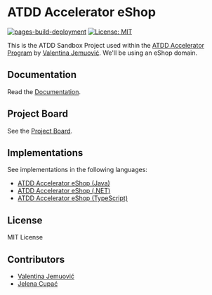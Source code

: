 # ATDD Accelerator eShop

[![pages-build-deployment](https://github.com/optivem/atdd-accelerator-eshop/actions/workflows/pages/pages-build-deployment/badge.svg)](https://github.com/optivem/atdd-accelerator-eshop/actions/workflows/pages/pages-build-deployment)
[![License: MIT](https://img.shields.io/badge/License-MIT-blue.svg)](https://opensource.org/licenses/MIT)

This is the ATDD Sandbox Project used within the [ATDD Accelerator Program](https://atdd-accelerator.optivem.com/) by [Valentina Jemuović](https://www.linkedin.com/in/valentinajemuovic/). We'll be using an eShop domain.

## Documentation

Read the [Documentation](https://optivem.github.io/atdd-accelerator-eshop/).

## Project Board

See the [Project Board](https://github.com/orgs/optivem/projects/11).

## Implementations

See implementations in the following languages:

- [ATDD Accelerator eShop (Java)](https://github.com/optivem/atdd-accelerator-eshop-java)
- [ATDD Accelerator eShop (.NET)](https://github.com/optivem/atdd-accelerator-eshop-dotnet)
- [ATDD Accelerator eShop (TypeScript)](https://github.com/optivem/atdd-accelerator-eshop-typescript)

## License

MIT License

## Contributors

- [Valentina Jemuović](https://github.com/valentinajemuovic)
- [Jelena Cupać](https://github.com/jcupac)